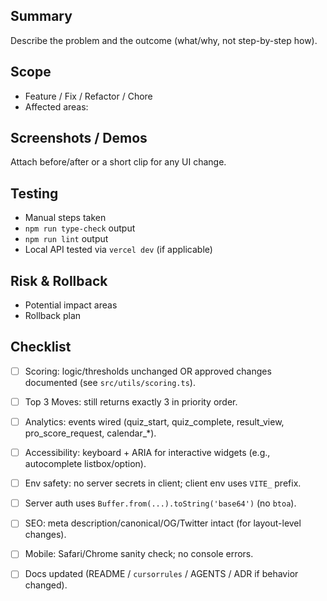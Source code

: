 ## Summary
Describe the problem and the outcome (what/why, not step-by-step how).

## Scope
- Feature / Fix / Refactor / Chore
- Affected areas:

## Screenshots / Demos
Attach before/after or a short clip for any UI change.

## Testing
- Manual steps taken
- `npm run type-check` output
- `npm run lint` output
- Local API tested via `vercel dev` (if applicable)

## Risk & Rollback
- Potential impact areas
- Rollback plan

## Checklist
- [ ] Scoring: logic/thresholds unchanged OR approved changes documented (see `src/utils/scoring.ts`).
- [ ] Top 3 Moves: still returns exactly 3 in priority order.
- [ ] Analytics: events wired (quiz_start, quiz_complete, result_view, pro_score_request, calendar_*).
- [ ] Accessibility: keyboard + ARIA for interactive widgets (e.g., autocomplete listbox/option).
- [ ] Env safety: no server secrets in client; client env uses `VITE_` prefix.
- [ ] Server auth uses `Buffer.from(...).toString('base64')` (no `btoa`).
- [ ] SEO: meta description/canonical/OG/Twitter intact (for layout-level changes).
- [ ] Mobile: Safari/Chrome sanity check; no console errors.
- [ ] Docs updated (README / `cursorrules` / AGENTS / ADR if behavior changed).

